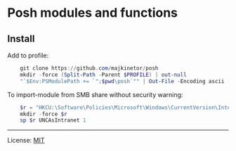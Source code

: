 
Posh modules and functions
==========================

Install
-------

Add to profile:

```Powershell
    git clone https://github.com/majkinetor/posh
    mkdir -force (Split-Path -Parent $PROFILE) | out-null
    "`$Env:PSModulePath += `";$pwd\posh`"" | Out-File -Encoding ascii -Append $PROFILE
```

To import-module from SMB share without security warning:

```Powershell
    $r = "HKCU:\Software\Policies\Microsoft\Windows\CurrentVersion\Internet Settings\ZoneMap"
    mkdir -force $r
    sp $r UNCAsIntranet 1
```

---

License: [MIT](https://opensource.org/licenses/MIT)
